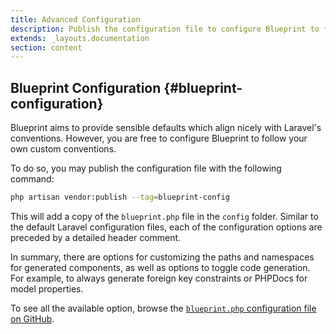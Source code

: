 ```yaml
---
title: Advanced Configuration
description: Publish the configuration file to configure Blueprint to follow your own custom conventions.
extends: _layouts.documentation
section: content
---
```

## Blueprint Configuration {#blueprint-configuration}
Blueprint aims to provide sensible defaults which align nicely with Laravel's conventions. However, you are free to configure Blueprint to follow your own custom conventions.

To do so, you may publish the configuration file with the following command:

```sh
php artisan vendor:publish --tag=blueprint-config
```

This will add a copy of the `blueprint.php` file in the `config` folder. Similar to the default Laravel configuration files, each of the configuration options are preceded by a detailed header comment.

In summary, there are options for customizing the paths and namespaces for generated components, as well as options to toggle code generation. For example, to always generate foreign key constraints or PHPDocs for model properties.

To see all the available option, browse the [`blueprint.php` configuration file on GitHub](https://github.com/laravel-shift/blueprint/blob/master/config/blueprint.php).

